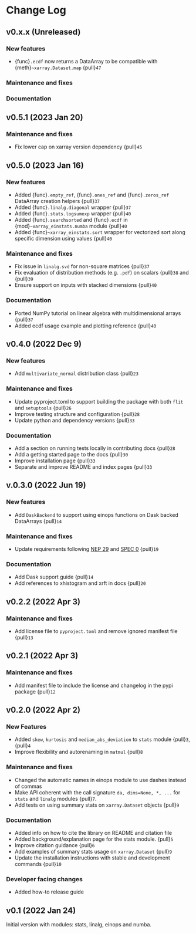 # Change Log

## v0.x.x (Unreleased)
### New features
* {func}`.ecdf` now returns a DataArray to be compatible with {meth}`~xarray.Dataset.map` {pull}`47`

### Maintenance and fixes

### Documentation

## v0.5.1 (2023 Jan 20)
### Maintenance and fixes
* Fix lower cap on xarray version dependency {pull}`45`

## v0.5.0 (2023 Jan 16)
### New features
* Added {func}`.empty_ref`, {func}`.ones_ref` and {func}`.zeros_ref` DataArray creation helpers {pull}`37`
* Added {func}`.linalg.diagonal` wrapper {pull}`37`
* Added {func}`.stats.logsumexp` wrapper {pull}`40`
* Added {func}`.searchsorted` and {func}`.ecdf` in {mod}`~xarray_einstats.numba` module {pull}`40`
* Added {func}`~xarray_einstats.sort` wrapper for vectorized sort along specific dimension using values {pull}`40`

### Maintenance and fixes
* Fix issue in `linalg.svd` for non-square matrices {pull}`37`
* Fix evaluation of distribution methods (e.g. `.pdf`) on scalars {pull}`38` and {pull}`39`
* Ensure support on inputs with stacked dimensions {pull}`40`

### Documentation
* Ported NumPy tutorial on linear algebra with multidimensional arrays {pull}`37`
* Added ecdf usage example and plotting reference {pull}`40`

## v0.4.0 (2022 Dec 9)
### New features
* Add `multivariate_normal` distribution class {pull}`23`

### Maintenance and fixes
* Update pyproject.toml to support building the package with both `flit` and `setuptools` {pull}`26`
* Improve testing structure and configuration {pull}`28`
* Update python and dependency versions {pull}`33`

### Documentation
* Add a section on running tests locally in contributing docs {pull}`28`
* Add a getting started page to the docs {pull}`30`
* Improve installation page {pull}`33`
* Separate and improve README and index pages {pull}`33`

## v.0.3.0 (2022 Jun 19)
### New features
* Add `DaskBackend` to support using einops functions on Dask backed DataArrays {pull}`14`

### Maintenance and fixes
* Update requirements following [NEP 29](https://numpy.org/neps/nep-0029-deprecation_policy.html)
  and [SPEC 0](https://scientific-python.org/specs/spec-0000/) {pull}`19`

### Documentation
* Add Dask support guide {pull}`14`
* Add references to xhistogram and xrft in docs {pull}`20`

## v0.2.2 (2022 Apr 3)
### Maintenance and fixes
* Add license file to `pyproject.toml` and remove ignored manifest file {pull}`13`

## v0.2.1 (2022 Apr 3)
### Maintenance and fixes
* Add manifest file to include the license and changelog in the pypi package {pull}`12`

## v0.2.0 (2022 Apr 2)
### New Features
* Added `skew`, `kurtosis` and `median_abs_deviation` to `stats` module {pull}`3`, {pull}`4`
* Improve flexibility and autorenaming in `matmul` {pull}`8`

### Maintenance and fixes
* Changed the automatic names in einops module to use dashes instead of commas
* Make API coherent with the call signature `da, dims=None, *, ...` for `stats`
  and `linalg` modules {pull}`7`.
* Add tests on using summary stats on `xarray.Dataset` objects {pull}`9`

### Documentation
* Added info on how to cite the library on README and citation file
* Added background/explanation page for the stats module. {pull}`5`
* Improve citation guidance {pull}`6`
* Add examples of summary stats usage on `xarray.Dataset` {pull}`9`
* Update the installation instructions with stable and development commands {pull}`10`

### Developer facing changes
* Added how-to release guide

## v0.1 (2022 Jan 24)
Initial version with modules: stats, linalg, einops and numba.

